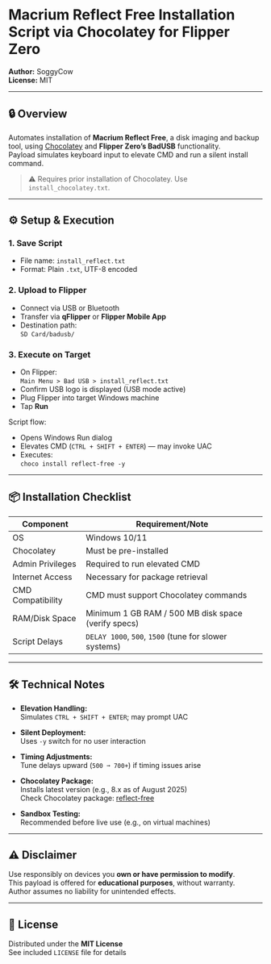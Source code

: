 # Macrium Reflect Free Installation Script via Chocolatey for Flipper Zero

**Author:** SoggyCow  
**License:** MIT

---

## 🔒 Overview

Automates installation of **Macrium Reflect Free**, a disk imaging and backup tool, using [Chocolatey](https://chocolatey.org/) and **Flipper Zero’s BadUSB** functionality.  
Payload simulates keyboard input to elevate CMD and run a silent install command.

> ⚠️ Requires prior installation of Chocolatey. Use `install_chocolatey.txt`.

---

## ⚙️ Setup & Execution

### 1. Save Script

- File name: `install_reflect.txt`  
- Format: Plain `.txt`, UTF-8 encoded

### 2. Upload to Flipper

- Connect via USB or Bluetooth  
- Transfer via **qFlipper** or **Flipper Mobile App**  
- Destination path:  
  `SD Card/badusb/`

### 3. Execute on Target

- On Flipper:  
  `Main Menu > Bad USB > install_reflect.txt`  
- Confirm USB logo is displayed (USB mode active)  
- Plug Flipper into target Windows machine  
- Tap **Run**

Script flow:
- Opens Windows Run dialog  
- Elevates CMD (`CTRL + SHIFT + ENTER`) — may invoke UAC  
- Executes:  
  `choco install reflect-free -y`

---

## 📦 Installation Checklist

| Component                 | Requirement/Note                                     |
|---------------------------|------------------------------------------------------|
| OS                        | Windows 10/11                                        |
| Chocolatey                | Must be pre-installed                                |
| Admin Privileges          | Required to run elevated CMD                         |
| Internet Access           | Necessary for package retrieval                      |
| CMD Compatibility         | CMD must support Chocolatey commands                 |
| RAM/Disk Space            | Minimum 1 GB RAM / 500 MB disk space (verify specs)  |
| Script Delays             | `DELAY 1000`, `500`, `1500` (tune for slower systems)|

---

## 🛠 Technical Notes

- **Elevation Handling:**  
  Simulates `CTRL + SHIFT + ENTER`; may prompt UAC

- **Silent Deployment:**  
  Uses `-y` switch for no user interaction

- **Timing Adjustments:**  
  Tune delays upward (`500 ➞ 700+`) if timing issues arise

- **Chocolatey Package:**  
  Installs latest version (e.g., 8.x as of August 2025)  
  Check Chocolatey package: [reflect-free](https://community.chocolatey.org/packages/reflect-free)

- **Sandbox Testing:**  
  Recommended before live use (e.g., on virtual machines)

---

## ⚠️ Disclaimer

Use responsibly on devices you **own or have permission to modify**.  
This payload is offered for **educational purposes**, without warranty.  
Author assumes no liability for unintended effects.

---

## 📄 License

Distributed under the **MIT License**  
See included `LICENSE` file for details
